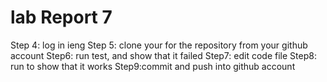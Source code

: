 lab Report 7 
================
Step 4: log in ieng
Step 5: clone your for the repository from your github account
Step6: run test, and show that it failed
Step7: edit code file
Step8: run to show that it works
Step9:commit and push into github account
